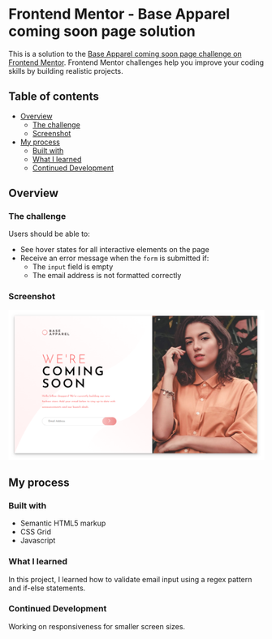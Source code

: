 # Frontend Mentor - Base Apparel coming soon page solution

This is a solution to the [Base Apparel coming soon page challenge on Frontend Mentor](https://www.frontendmentor.io/challenges/base-apparel-coming-soon-page-5d46b47f8db8a7063f9331a0). Frontend Mentor challenges help you improve your coding skills by building realistic projects. 

## Table of contents

- [Overview](#overview)
  - [The challenge](#the-challenge)
  - [Screenshot](#screenshot)
- [My process](#my-process)
  - [Built with](#built-with)
  - [What I learned](#what-i-learned)
  - [Continued Development](#continued-development)

## Overview

### The challenge

Users should be able to:

- See hover states for all interactive elements on the page
- Receive an error message when the `form` is submitted if:
  - The `input` field is empty
  - The email address is not formatted correctly

### Screenshot

![](base_apparel.png)

## My process

### Built with

- Semantic HTML5 markup
- CSS Grid
- Javascript

### What I learned

In this project, I learned how to validate email input using a regex pattern and if-else statements.


### Continued Development

Working on responsiveness for smaller screen sizes.